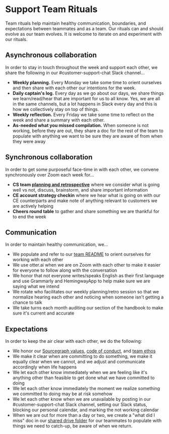 # Support Team Rituals

Team rituals help maintain healthy communication, boundaries, and expectations between teammates and as a team. Our rituals can and should evolve as our team evolves. It is welcome to iterate on and experiment with our rituals. 

## Asynchronous collaboration

In order to stay in touch throughout the week and support each other, we share the following in our #customer-support-chat Slack channel...

* **Weekly planning.** Every Monday we take some time to orient ourselves and then share with each other our intentions for the week. 
* **Daily captain's log.** Every day as we go about our days, we share things we learn/read/hear that are important for us to all know. Yes, we are all in the same channels, but a lot happens in Slack every day and this is how we collectively stay on top of things.
* **Weekly reflection.** Every Friday we take some time to reflect on the week and share a summary with each other.
* **As-needed what you missed compilation.** When someone is not working, before they are out, they share a doc for the rest of the team to populate with anything we want to be sure they are aware of from when they were away 

## Synchronous collaboration

In order to get some purposeful face-time in with each other, we convene synchronously over Zoom each week for...

* **CS team [planning and retrospective](https://docs.google.com/document/d/1dy5rIY5F4nQoScwH9sTEg7iQd66_oVP5bdWD3MhG2k4/edit#)** where we consider what is going well vs not, discuss, brainstorm, and share important information
* **CE account strategy checkin** where we hear what is going on with our CE counterparts and make note of anything relevant to customers we are actively helping
* **Cheers round table** to gather and share something we are thankful for to end the week

## Communication
In order to maintain healthy communication, we...

* We populate and refer to our [team README](support-bios.md) to orient ourselves for working with each other
* We use otter.ai when we are on Zoom with each other to make it easier for everyone to follow along with the conversation
* We honor that not everyone writes/speaks English as their first language and use Grammarly and HemingwayApp to help make sure we are saying what we intend
* We rotate who facilitates our weekly planning/retro session so that we normalize hearing each other and noticing when someone isn't getting a chance to talk
* We take turns each month auditing our section of the handbook to make sure it's current and accurate

## Expectations
In order to keep the air clear with each other, we do the following:

* We honor our [Sourcegraph values](https://about.sourcegraph.com/company/values), [code of conduct](https://about.sourcegraph.com/handbook/communication/code_of_conduct), and [team ethos](https://about.sourcegraph.com/handbook/ce/support#our-ethos)
* We make it clear when are committing to do something, we make it equally clear when we cannot, and we adjust and communicate accordingly when life happens
* We let each other know immediately when we are feeling like it's anything other than feasible to get done what we have committed to doing
* We let each other know immediately the moment we realize something we committed to doing may be at risk somehow
* We let each other know when we are unavailable by posting in our #customer-support-chat Slack channel, setting our Slack status, blocking our personal calendar, and marking the not working calendar
* When we are out for more than a day or two, we create a "what did I miss" doc in our [shared drive folder](https://drive.google.com/drive/u/1/folders/1w-4j9T1z1GxnpvSbr_o5VRVxkct7w27O) for our teammates to populate with things we need to catch-up, be aware of when we return.
